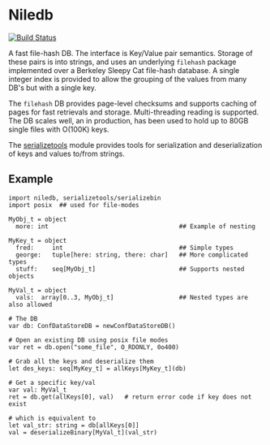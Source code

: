 # Niledb

[![Build Status](https://travis-ci.org/JeffersonLab/niledb.svg?branch=master)](https://travis-ci.org/JeffersonLab/niledb)

A fast file-hash DB. The interface is Key/Value pair
semantics. Storage of these pairs is into strings, and uses an
underlying `filehash` package implemented over a Berkeley Sleepy Cat
file-hash database. A single integer index is provided to allow the
grouping of the values from many DB's but with a single key.

The `filehash` DB provides page-level checksums and supports caching
of pages for fast retrievals and storage. Multi-threading reading is
supported. The DB scales well, an in production, has been used to hold
up to 80GB single files with O(100K) keys.

The [serializetools](https://github.com/JeffersonLab/serializetools) module provides 
tools for serialization and deserialization of keys and values to/from strings.

## Example

```nimrod
import niledb, serializetools/serializebin
import posix  ## used for file-modes

MyObj_t = object
  more: int                                    ## Example of nesting

MyKey_t = object
  fred:     int                                ## Simple types
  george:   tuple[here: string, there: char]   ## More complicated types
  stuff:    seq[MyObj_t]                       ## Supports nested objects

MyVal_t = object
  vals:  array[0..3, MyObj_t]                  ## Nested types are also allowed

# The DB
var db: ConfDataStoreDB = newConfDataStoreDB()

# Open an existing DB using posix file modes
var ret = db.open("some_file", O_RDONLY, 0o400)

# Grab all the keys and deserialize them
let des_keys: seq[MyKey_t] = allKeys[MyKey_t](db)

# Get a specific key/val
var val: MyVal_t
ret = db.get(allKeys[0], val)   # return error code if key does not exist

# which is equivalent to 
let val_str: string = db[allKeys[0]]
val = deserializeBinary[MyVal_t](val_str)

```
